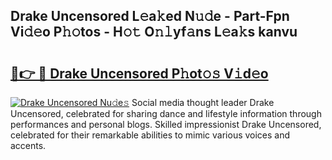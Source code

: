 ## Drake Uncensored L𝚎a𝚔ed N𝚞𝚍e - Part-Fpn Vi𝚍𝚎o P𝚑𝚘tos - H𝚘𝚝 O𝚗𝚕yf𝚊ns L𝚎a𝚔s kanvu

# <h2><a href="http://kf5tbl9.oniu.top/?m=Drake+Uncensored">🔗👉 🔴 Drake Uncensored P𝚑ot𝚘𝚜 V𝚒d𝚎o</a></h2>

[![Drake Uncensored Nu𝚍e𝚜](https://i.imgur.com/0qMVB7G.gif)](http://kf5tbl9.oniu.top/?m=Drake+Uncensored)
Social media thought leader Drake Uncensored, celebrated for sharing dance and lifestyle information through performances and personal blogs. Skilled impressionist Drake Uncensored, celebrated for their remarkable abilities to mimic various voices and accents.  
